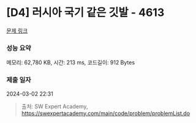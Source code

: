 # [D4] 러시아 국기 같은 깃발 - 4613 

[문제 링크](https://swexpertacademy.com/main/code/problem/problemDetail.do?contestProbId=AWQl9TIK8qoDFAXj) 

### 성능 요약

메모리: 62,780 KB, 시간: 213 ms, 코드길이: 912 Bytes

### 제출 일자

2024-03-02 22:31



> 출처: SW Expert Academy, https://swexpertacademy.com/main/code/problem/problemList.do